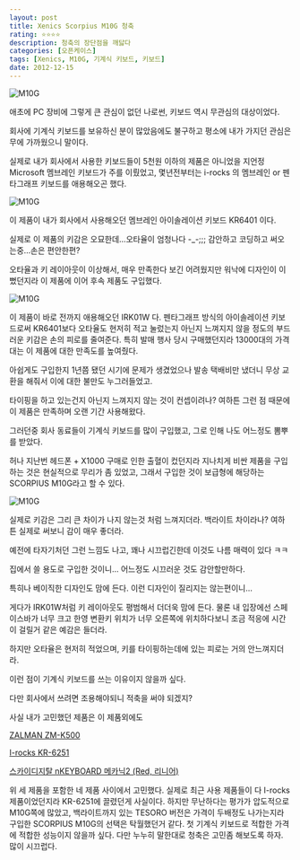 ```yaml
---
layout: post
title: Xenics Scorpius M10G 청축
rating: ⭐️⭐️⭐️⭐️
description: 청축의 장단점을 깨닳다
categories: [오픈케이스]
tags: [Xenics, M10G, 기계식 키보드, 키보드]
date: 2012-12-15
---
```


![M10G](../../review/img/2012/m10g_01.jpg)


애초에 PC 장비에 그렇게 큰 관심이 없던 나로썬, 키보드 역시 무관심의 대상이었다.

회사에 기계식 키보드를 보유하신 분이 많았음에도 불구하고 평소에 내가 가지던 관심은 무에 가까웠으니 말이다.

실제로 내가 회사에서 사용한 키보드들이 5천원 이하의 제품은 아니었을 지언정 Microsoft 멤브레인 키보드가 주를 이뤘었고, 몇년전부터는 i-rocks 의 멤브레인 or 펜타그래프 키보드를 애용해오곤 했다.

![M10G](../../review/img/2012/m10g_02.jpg)

이 제품이 내가 회사에서 사용해오던 멤브레인 아이솔레이션 키보드 KR6401 이다.

실제로 이 제품의 키감은 오묘한데…오타율이 엄청나다 -_-;;; 감안하고 코딩하고 써오는중…손은 편안한편?

오타율과 키 레이아웃이 이상해서, 매우 만족한다 보긴 어려웠지만 워낙에 디자인이 이뻤던지라 이 제품에 이어 후속 제품도 구입했다.

![M10G](../../review/img/2012/m10g_03.jpg)

이 제품이 바로 전까지 애용해오던 IRK01W 다. 펜타그래프 방식의 아이솔레이션 키보드로써 KR6401보다 오타율도 현저히 적고 눌렀는지 아닌지 느껴지지 않을 정도의 부드러운 키감은 손의 피로를 줄여준다. 특히 발매 행사 당시 구매했던지라 13000대의 가격대는 이 제품에 대한 만족도를 높여줬다.

아쉽게도 구입한지 1년쯤 됐던 시기에 문제가 생겼었으나 발송 택배비만 냈더니 무상 교환을 해줘서 이에 대한 불만도 누그러들었고.

타이핑을 하고 있는건지 아닌지 느껴지지 않는 것이 컨셉이려나? 여하튼 그런 점 때문에 이 제품은 만족하며 오랜 기간 사용해왔다.

그러던중 회사 동료들이 기계식 키보드를 많이 구입했고, 그로 인해 나도 어느정도 뽐뿌를 받았다.

허나 지난번 헤드폰 + X1000 구매로 인한 출혈이 컸던지라 지나치게 비싼 제품을 구입하는 것은 현실적으로 무리가 좀 있었고, 그래서 구입한 것이 보급형에 해당하는 SCORPIUS M10G라고 할 수 있다.

![M10G](../../review/img/2012/m10g_04.jpg)

실제로 키감은 그리 큰 차이가 나지 않는것 처럼 느껴지더라. 백라이트 차이라나? 여하튼 실제로 써보니 감이 매우 좋더라.

예전에 타자기처던 그런 느낌도 나고, 꽤나 시끄럽긴한데 이것도 나름 매력이 있다 ㅋㅋ

집에서 쓸 용도로 구입한 것이니… 어느정도 시끄러운 것도 감안할만하다.

특히나 베이직한 디자인도 맘에 든다. 이런 디자인이 질리지는 않는편이니…

게다가 IRK01W처럼 키 레이아웃도 평범해서 더더욱 맘에 든다. 물론 내 입장에선 스페이스바가 너무 크고 한영 변환키 위치가 너무 오른쪽에 위치하다보니 조금 적응에 시간이 걸릴거 같은 예감은 들더라.

하지만 오타율은 현저히 적었으며, 키를 타이핑하는데에 있는 피로는 거의 안느껴지더라.

이런 점이 기계식 키보드를 쓰는 이유이지 않을까 싶다.

다만 회사에서 쓰려면 조용해야되니 적축을 써야 되겠지?

사실 내가 고민했던 제품은 이 제품외에도

[ZALMAN ZM-K500](http://blog.danawa.com/prod/?section_m=PC&prod_c=1784952&cate_c1=861&cate_c2=881&cate_c3=1005&cate_c4=0)

[I-rocks KR-6251](http://blog.danawa.com/prod/?section_m=PC&prod_c=1458635&cate_c1=861&cate_c2=881&cate_c3=1005&cate_c4=0)

[스카이디지탈 nKEYBOARD 메카닉2 (Red, 리니어)](http://blog.danawa.com/prod/?section_m=PC&prod_c=1711302&cate_c1=861&cate_c2=881&cate_c3=1005&cate_c4=0)

위 세 제품을 포함한 네 제품 사이에서 고민했다.
실제로 최근 사용 제품들이 다 I-rocks 제품이었던지라 KR-6251에 끌렸던게 사실이다. 하지만 무난하다는 평가가 압도적으로 M10G쪽에 많았고, 백라이트까지 있는 TESORO 버전은 가격이 두배정도 나가는지라 구입한 SCORPIUS M10G의 선택은 탁월했던거 같다.
첫 기계식 키보드로 적합한 가격에 적합한 성능이지 않을까 싶다. 다만 누누히 말한대로 청축은 고민좀 해보도록 하자. 많이 시끄럽다.